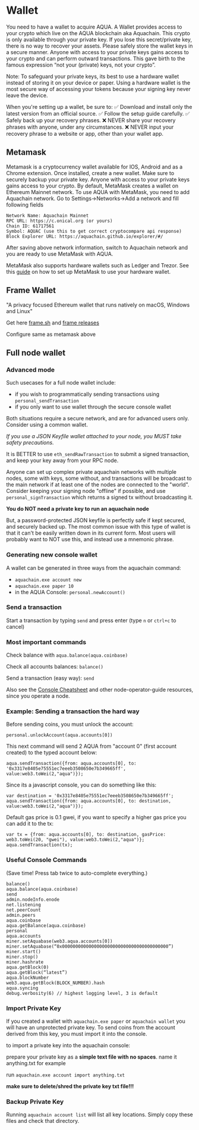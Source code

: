 # Wallet

You need to have a wallet to acquire AQUA. A Wallet provides access to your crypto which live on the AQUA blockchain aka Aquachain. This crypto is only available through your private key. If you lose this secret/private key, there is no way to recover your assets. Please safely store the wallet keys in a secure manner. Anyone with access to your private keys gains access to your crypto and can perform outward transactions. This gave birth to the famous expression “not your (private) keys, not your crypto”.

Note: To safeguard your private keys, its best to use a hardware wallet instead of storing it on your device or paper. Using a hardware wallet is the most secure way of accessing your tokens because your signing key never leave the device.

When you're setting up a wallet, be sure to:
✅ Download and install only the latest version from an official source.
✅ Follow the setup guide carefully.
✅ Safely back up your recovery phrases.
❌ NEVER share your recovery phrases with anyone, under any circumstances.
❌ NEVER input your recovery phrase to a website or app, other than your wallet app.

## Metamask

Metamask is a cryptocurrency wallet available for IOS, Android and as a Chrome extension. Once installed, create a new wallet. Make sure to securely backup your private key. Anyone with access to your private keys gains access to your crypto.
By default, MetaMask creates a wallet on Ethereum Mainnet network. To use AQUA with MetaMask, you need to add Aquachain network. Go to Settings->Networks->Add a network and fill following fields

```
Network Name: Aquachain Mainnet
RPC URL: https://c.onical.org (or yours)
Chain ID: 61717561
Symbol: AQUAC (use this to get correct cryptocompare api response)
Block Explorer URL: https://aquachain.github.io/explorer/#/
```

After saving above network information, switch to Aquachain network and you are ready to use MetaMask with AQUA.

MetaMask also supports hardware wallets such as Ledger and Trezor. See this [guide](https://metamask.zendesk.com/hc/en-us/articles/360020394612-How-to-connect-a-Trezor-or-Ledger-Hardware-Wallet) on how to set up MetaMask to use your hardware wallet.

## Frame Wallet

"A privacy focused Ethereum wallet that runs natively on macOS, Windows and Linux"

Get here [frame.sh](https://frame.sh) and [frame releases](https://github.com/floating/frame/releases)

Configure same as metamask above

## Full node wallet

### Advanced mode

Such usecases for a full node wallet include:
  * if you wish to programmatically sending transactions using `personal_sendTransaction` 
  * if you only want to use wallet through the secure console wallet

Both situations require a secure network, and are for advanced users only. Consider using a common wallet.

<em>If you use a JSON Keyfile wallet attached to your node, you MUST take safety precautions.</em>

It is BETTER to use `eth_sendRawTransaction` to submit a signed transaction, and keep your key away from your RPC node.

Anyone can set up complex private aquachain networks with multiple nodes, some with keys, some without, and transactions will be broadcast to the main network if at least one of the nodes are connected to the "world". Consider keeping your signing node "offline" if possible, and use `personal_signTransaction` which returns a signed tx without broadcasting it.

**You do NOT need a private key to run an aquachain node**

But, a password-protected JSON keyfile is perfectly safe if kept secured, and securely backed up.
The most common issue with this type of wallet is that it can't be easily written down in its current form.
Most users will probably want to NOT use this, and instead use a mnemonic phrase.

### Generating new console wallet

A wallet can be generated in three ways from the aquachain command:

- `aquachain.exe account new`
- `aquachain.exe paper 10`
- in the AQUA Console: `personal.newAccount()`

### Send a transaction

Start a transaction by typing `send` and press enter (type `n` or `ctrl+c` to cancel)

### Most important commands

Check balance with `aqua.balance(aqua.coinbase)`

Check all accounts balances: `balance()`

Send a transaction (easy way): `send`

Also see the [Console Cheatsheet](../../node-operator-guide/ConsoleCheatcheat/) and other node-operator-guide resources, since you operate a node.

### Example: Sending a transaction the hard way

Before sending coins, you must unlock the account:

`personal.unlockAccount(aqua.accounts[0])`

This next command will send 2 AQUA from "account 0" (first account created) to the typed account below:

```
aqua.sendTransaction({from: aqua.accounts[0], to: '0x3317e8405e75551ec7eeeb3508650e7b349665ff', value:web3.toWei(2,"aqua")});
```

Since its a javascript console, you can do something like this:

```
var destination = '0x3317e8405e75551ec7eeeb3508650e7b349665ff';
aqua.sendTransaction({from: aqua.accounts[0], to: destination, value:web3.toWei(2,"aqua")});
```

Default gas price is 0.1 gwei, if you want to specify a higher gas price you can add it to the tx:

```
var tx = {from: aqua.accounts[0], to: destination, gasPrice: web3.toWei(20, "gwei"), value:web3.toWei(2,"aqua")};
aqua.sendTransaction(tx);
```

### Useful Console Commands

(Save time! Press tab twice to auto-complete everything.)

```
balance()
aqua.balance(aqua.coinbase)
send
admin.nodeInfo.enode
net.listening
net.peerCount
admin.peers
aqua.coinbase
aqua.getBalance(aqua.coinbase)
personal
aqua.accounts
miner.setAquabase(web3.aqua.accounts[0])
miner.setAquabase(“0x0000000000000000000000000000000000000000”)
miner.start()
miner.stop()
miner.hashrate
aqua.getBlock(0)
aqua.getBlock(“latest”)
aqua.blockNumber
web3.aqua.getBlock(BLOCK_NUMBER).hash
aqua.syncing
debug.verbosity(6) // highest logging level, 3 is default
```

### Import Private Key

If you created a wallet with `aquachain.exe paper` or `aquachain wallet` you will have an unprotected private key. To send coins from the account derived from this key, you must import it into the console.

to import a private key into the aquachain console:

prepare your private key as a **simple text file with no spaces**. name it anything.txt for example

run `aquachain.exe account import anything.txt`

<b>make sure to delete/shred the private key txt file!!!</b>


### Backup Private Key

Running `aquachain account list` will list all key locations. Simply copy these files and check that directory.
